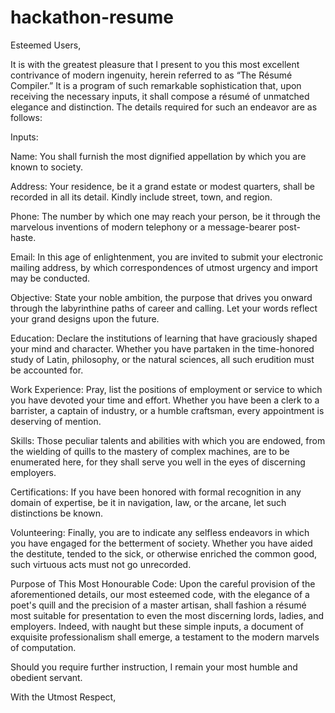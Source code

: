 # hackathon-resume


Esteemed Users,

It is with the greatest pleasure that I present to you this most excellent contrivance of modern ingenuity, herein referred to as “The Résumé Compiler.” It is a program of such remarkable sophistication that, upon receiving the necessary inputs, it shall compose a résumé of unmatched elegance and distinction. The details required for such an endeavor are as follows:

Inputs:

Name:
You shall furnish the most dignified appellation by which you are known to society.

Address:
Your residence, be it a grand estate or modest quarters, shall be recorded in all its detail. Kindly include street, town, and region.

Phone:
The number by which one may reach your person, be it through the marvelous inventions of modern telephony or a message-bearer post-haste.

Email:
In this age of enlightenment, you are invited to submit your electronic mailing address, by which correspondences of utmost urgency and import may be conducted.

Objective:
State your noble ambition, the purpose that drives you onward through the labyrinthine paths of career and calling. Let your words reflect your grand designs upon the future.

Education:
Declare the institutions of learning that have graciously shaped your mind and character. Whether you have partaken in the time-honored study of Latin, philosophy, or the natural sciences, all such erudition must be accounted for.

Work Experience:
Pray, list the positions of employment or service to which you have devoted your time and effort. Whether you have been a clerk to a barrister, a captain of industry, or a humble craftsman, every appointment is deserving of mention.

Skills:
Those peculiar talents and abilities with which you are endowed, from the wielding of quills to the mastery of complex machines, are to be enumerated here, for they shall serve you well in the eyes of discerning employers.

Certifications:
If you have been honored with formal recognition in any domain of expertise, be it in navigation, law, or the arcane, let such distinctions be known.

Volunteering:
Finally, you are to indicate any selfless endeavors in which you have engaged for the betterment of society. Whether you have aided the destitute, tended to the sick, or otherwise enriched the common good, such virtuous acts must not go unrecorded.

Purpose of This Most Honourable Code:
Upon the careful provision of the aforementioned details, our most esteemed code, with the elegance of a poet's quill and the precision of a master artisan, shall fashion a résumé most suitable for presentation to even the most discerning lords, ladies, and employers. Indeed, with naught but these simple inputs, a document of exquisite professionalism shall emerge, a testament to the modern marvels of computation.

Should you require further instruction, I remain your most humble and obedient servant.

With the Utmost Respect,

